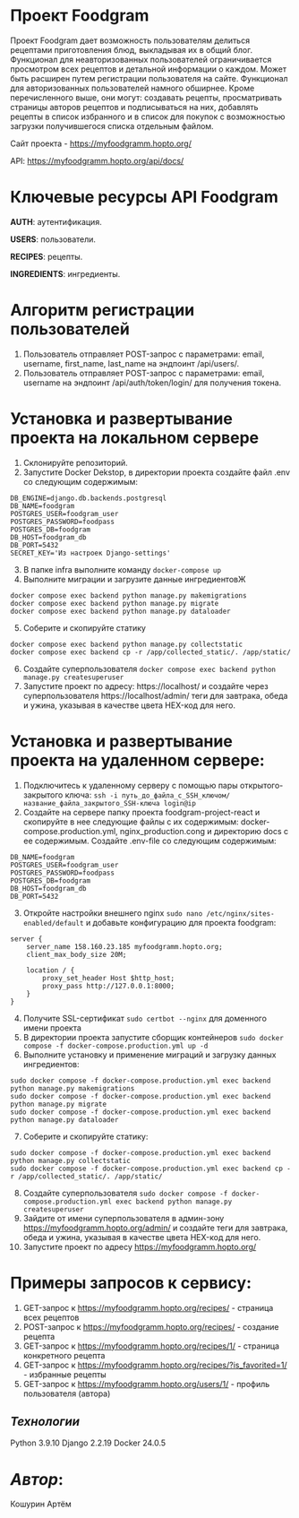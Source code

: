 # Проект Foodgram
Проект Foodgram дает возможность пользователям делиться рецептами приготовления блюд, выкладывая их в общий блог.
Функционал для неавторизованных пользователей ограничивается просмотром всех рецептов и детальной информации о каждом. Может быть расширен путем регистрации пользователя на сайте.
Функционал для авторизованных пользователей намного обширнее. Кроме перечисленного выше, они могут: создавать рецепты, просматривать страницы авторов рецептов и подписываться на них, добавлять рецепты в список избранного и в список для покупок с возможностью загрузки получившегося списка отдельным файлом.

Сайт проекта - https://myfoodgramm.hopto.org/

API: https://myfoodgramm.hopto.org/api/docs/

# Ключевые ресурсы API Foodgram
**AUTH**: аутентификация.

**USERS**: пользователи.

**RECIPES**: рецепты.

**INGREDIENTS**: ингредиенты.

# Алгоритм регистрации пользователей
1. Пользователь отправляет POST-запрос с параметрами: email, username, first_name, last_name на эндпоинт /api/users/.
2. Пользователь отправляет POST-запрос с параметрами: email, username на эндпоинт /api/auth/token/login/ для получения токена.

# Установка и развертывание проекта на локальном сервере
1. Склонируйте репозиторий. 
2. Запустите Docker Dekstop, в директории проекта создайте файл .env со следующим содержимым:
```
DB_ENGINE=django.db.backends.postgresql
DB_NAME=foodgram
POSTGRES_USER=foodgram_user
POSTGRES_PASSWORD=foodpass
POSTGRES_DB=foodgram
DB_HOST=foodgram_db
DB_PORT=5432
SECRET_KEY='Из настроек Django-settings'
```
3. В папке infra выполните команду `docker-compose up`
4. Выполните миграции и загрузите данные ингредиентовЖ
```
docker compose exec backend python manage.py makemigrations
docker compose exec backend python manage.py migrate
docker compose exec backend python manage.py dataloader
```
5. Соберите и скопируйте статику
```
docker compose exec backend python manage.py collectstatic
docker compose exec backend cp -r /app/collected_static/. /app/static/
```
6. Создайте суперпользователя `docker compose exec backend python manage.py createsuperuser`
7. Запустите проект по адресу: https://localhost/ и создайте через суперпользователя https://localhost/admin/ теги для завтрака, обеда и ужина, указывая в качестве цвета HEX-код для него.

# Установка и развертывание проекта на удаленном сервере:
1. Подключитесь к удаленному серверу с помощью пары открытого-закрытого ключа: `ssh -i путь_до_файла_с_SSH_ключом/название_файла_закрытого_SSH-ключа login@ip`
2. Создайте на сервере папку проекта foodgram-project-react и скопируйте в нее следующие файлы с их содержимым: docker-compose.production.yml, nginx_production.cong и директорию docs с ее содержимым. Создайте .env-file со следующим содержимым:
```
DB_NAME=foodgram
POSTGRES_USER=foodgram_user
POSTGRES_PASSWORD=foodpass
POSTGRES_DB=foodgram
DB_HOST=foodgram_db
DB_PORT=5432
```
3. Откройте настройки внешнего nginx `sudo nano /etc/nginx/sites-enabled/default` и добавьте конфигурацию для проекта foodgram:
```
server {
    server_name 158.160.23.185 myfoodgramm.hopto.org;
    client_max_body_size 20M;

    location / {
        proxy_set_header Host $http_host;
        proxy_pass http://127.0.0.1:8000;
    }
}
```
4. Получите SSL-сертификат `sudo certbot --nginx` для доменного имени проекта
5. В директории проекта запустите сборщик контейнеров `sudo docker compose -f docker-compose.production.yml up -d`
6. Выполните установку и применение миграций и загрузку данных ингредиентов:
```
sudo docker compose -f docker-compose.production.yml exec backend python manage.py makemigrations
sudo docker compose -f docker-compose.production.yml exec backend python manage.py migrate
sudo docker compose -f docker-compose.production.yml exec backend python manage.py dataloader
```
7. Соберите и скопируйте статику:
```
sudo docker compose -f docker-compose.production.yml exec backend python manage.py collectstatic
sudo docker compose -f docker-compose.production.yml exec backend cp -r /app/collected_static/. /app/static/
```
8. Создайте суперпользователя `sudo docker compose -f docker-compose.production.yml exec backend python manage.py createsuperuser`
9. Зайдите от имени суперпользователя в админ-зону https://myfoodgramm.hopto.org/admin/ и создайте теги для завтрака, обеда и ужина, указывая в качестве цвета HEX-код для него.
10. Запустите проект по адресу https://myfoodgramm.hopto.org/

# Примеры запросов к сервису:
1. GET-запрос к https://myfoodgramm.hopto.org/recipes/ - страница всех рецептов
2. POST-запрос к https://myfoodgramm.hopto.org/recipes/ - создание рецепта
3. GET-запрос к https://myfoodgramm.hopto.org/recipes/1/ - страница конкретного рецепта
4. GET-запрос к https://myfoodgramm.hopto.org/recipes/?is_favorited=1/ - избранные рецепты
5. GET-запрос к https://myfoodgramm.hopto.org/users/1/ - профиль пользователя (автора)

## *Технологии*
Python 3.9.10
Django 2.2.19
Docker 24.0.5

# *Автор*:
Кошурин Артём
